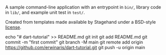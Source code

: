 A sample command-line application with an entrypoint in `bin/`, library code
in `lib/`, and example unit test in `test/`.

Created from templates made available by Stagehand under a BSD-style
[license](https://github.com/dart-lang/stagehand/blob/master/LICENSE).


echo "# dart-tutorial" >> README.md
git init
git add README.md
git commit -m "first commit"
git branch -M main
git remote add origin https://github.com/erwinaris/dart-tutorial.git
git push -u origin main

